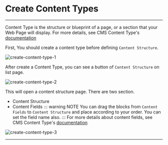 # Create Content Types

------

Content Type is the structure or blueprint of a page, or a section that your Web Page will display. For more details, see CMS Content Type's [documentation](/vaahcms/cms/content-type.md#adding-fields-to-a-content-type)

First, You should create a content type before defining `Content Structure`.

<img :src="$withBase('/images/create-content-type-1.png')" alt="create-content-type-1">

After create a Content Type, you can see a button of `Content Structure` on list page.

<img :src="$withBase('/images/create-content-type-2.png')" alt="create-content-type-2">

This will open a content structure page. There are two section.

- Content Structure
- Content Fields
::: warning NOTE
You can drag the blocks from `Content Fields` to `Content Structure` and place according to your order. You can set the field name also.
:::
For more details about content fields, see CMS Content Type's [documentation](/vaahcms/cms/content-type.md)

<img :src="$withBase('/images/create-content-type-3.png')" alt="create-content-type-3">

------